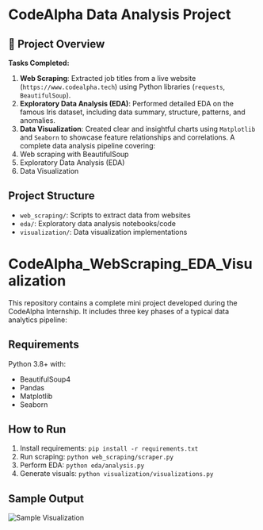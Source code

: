 # CodeAlpha Data Analysis Project
## 🚀 Project Overview

**Tasks Completed:**
1. **Web Scraping**: Extracted job titles from a live website (`https://www.codealpha.tech`) using Python libraries (`requests`, `BeautifulSoup`).
2. **Exploratory Data Analysis (EDA)**: Performed detailed EDA on the famous Iris dataset, including data summary, structure, patterns, and anomalies.
3. **Data Visualization**: Created clear and insightful charts using `Matplotlib` and `Seaborn` to showcase feature relationships and correlations.
A complete data analysis pipeline covering:
1. Web scraping with BeautifulSoup
2. Exploratory Data Analysis (EDA)
3. Data Visualization

## Project Structure
- `web_scraping/`: Scripts to extract data from websites
- `eda/`: Exploratory data analysis notebooks/code
- `visualization/`: Data visualization implementations

# CodeAlpha_WebScraping_EDA_Visualization

This repository contains a complete mini project developed during the CodeAlpha Internship. It includes three key phases of a typical data analytics pipeline:


## Requirements
Python 3.8+ with:
- BeautifulSoup4
- Pandas
- Matplotlib
- Seaborn

## How to Run
1. Install requirements: `pip install -r requirements.txt`
2. Run scraping: `python web_scraping/scraper.py`
3. Perform EDA: `python eda/analysis.py`
4. Generate visuals: `python visualization/visualizations.py`

## Sample Output
![Sample Visualization](visualization/output_images/sample_plot.png)